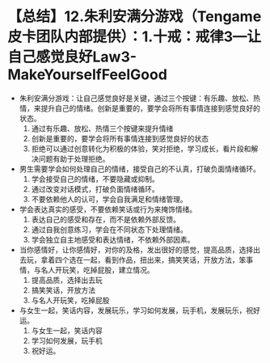 # 【总结】12.朱利安满分游戏（Tengame皮卡团队内部提供）：1.十戒：戒律3—让自己感觉良好Law3-MakeYourselfFeelGood

-   朱利安满分游戏：让自己感觉良好是关键，通过三个按键：有乐趣、放松、热情，来提升自己的情绪。创新是重要的，要学会将所有事情连接到感觉良好的状态。
    1.  通过有乐趣、放松、热情三个按键来提升情绪
    2.  创新是重要的，要学会将所有事情连接到感觉良好的状态
    3.  拒绝可以通过创意转化为积极的体验，笑对拒绝，学习成长，看片段和解决问题有助于处理拒绝。
-   男生需要学会如何处理自己的情绪，接受自己的不认真，打破负面情绪循环。
    1.  学会接受自己的情绪，不要隐藏或抑制。
    2.  通过改变对话模式，打破负面情绪循环。
    3.  不要依赖他人的认可，学会自我满足和情绪管理。
-   学会表达真实的感受，不要依赖笑话或行为来掩饰情绪。
    1.  表达自己的感受和存在，而不是依赖外部反馈。
    2.  通过自我创意练习，学会在不同状态下处理情绪。
    3.  学会独立自主地感受和表达情绪，不依赖外部因素。
-   当你感情好，让你感情好，对你的及格，发出很好的感觉，提高品质，选择出去玩，拿着四个选在一起，看到作品，扭出来，搞笑笑话，开放方法，笨事情，与名人开玩笑，吃掉屁股，建立情况。
    1.  提高品质，选择出去玩
    2.  搞笑笑话，开放方法
    3.  与名人开玩笑，吃掉屁股
-   与女生一起，笑话内容，发展玩乐，学习如何发展，玩手机，发展玩乐，祝好运。
    1.  与女生一起，笑话内容
    2.  学习如何发展，玩手机
    3.  祝好运。